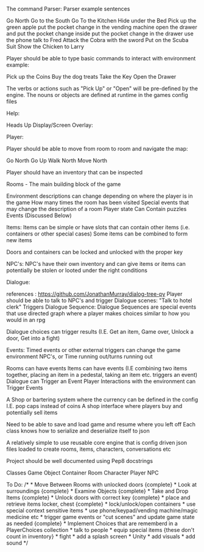

The command Parser:
Parser example sentences

Go North
Go to the South
Go To the Kitchen
Hide under the Bed
Pick up the green apple
put the pocket change in the vending machine
open the drawer and put the pocket change inside
put the pocket change in the drawer
use the phone
talk to Fred
Attack the Cobra with the sword
Put on the Scuba Suit
Show the Chicken to Larry

Player should be able to type basic commands to interact with environment example:

Pick up the Coins
Buy the dog treats
Take the Key
Open the Drawer

The verbs or actions such as "Pick Up" or "Open" will be pre-defined by the engine.
The nouns or objects are defined at runtime in the games config files

Help:


Heads Up Display/Screen Overlay:

Player:

Player should be able to move from room to room and navigate the map:

Go North
Go Up
Walk North
Move North

Player should have an inventory that can be inspected


Rooms - The main building block of the game

Environment descriptions can change depending on where the player is in the game
How many times the room has been visited
Special events that may change the description of a room
Player state
Can Contain puzzles
Events (Discussed Below)

Items:
Items can be simple or have slots that can contain other items (i.e. containers or other special cases)
Some items can be combined to form new items

Doors and containers can be locked and unlocked with the proper key

NPC's:
NPC's have their own inventory and can give items or items can potentially be stolen or looted under the right conditions


Dialogue:

references : https://github.com/JonathanMurray/dialog-tree-py
Player should be able to talk to NPC's and trigger Dialogue scenes:
"Talk to hotel clerk" 
Triggers Dialogue Sequence:
Dialogue Sequences are special events that use directed graph where a player makes choices
similar to how you would in an rpg

Dialogue choices can trigger results (I.E. Get an item, Game over, Unlock a door, Get into a fight)

Events:
Timed events or other external triggers can change the game environment 
NPC's, or Time running out/turns running out

Rooms can have events
Items can have events (I.E combining two items together, placing an item in a pedestal, taking an item etc. triggers an event)
Dialogue can Trigger an Event
Player Interactions with the environment can Trigger Events

A Shop or bartering system where the currency can be defined in the config
I.E. pop caps instead of coins 
A shop interface where players buy and potentially sell items


Need to be able to save and load game and resume where you left off
Each class knows how to serialize and deserialize itself to json

A relatively simple to use reusable core engine 
that is config driven json files loaded to create rooms, items, characters, conversations etc

Project should be well documented using Pep8 docstrings


Classes
Game Object
Container
Room
Character
Player
NPC



To Do:
        /*
         * Move Between Rooms with unlocked doors {complete}
         * Look at surroundings {complete}
         * Examine Objects {complete}
         * Take and Drop Items {complete}
         * Unlock doors with correct key {complete}
         * place and retrieve items locker, chest {complete}
		 * lock/unlock/open containers
         * use special context sensitive items * use phone/keypad/vending machine/magic medicine etc
         * trigger game events or "cut scenes" and update game state as needed {complete}
		 * Implement Choices that are rememberd in a PlayerChoices collection
         * talk to people
         * equip special items {these don't count in inventory}
         * fight
         * add a splash screen
         * Unity
         * add visuals
         * add sound
        */
